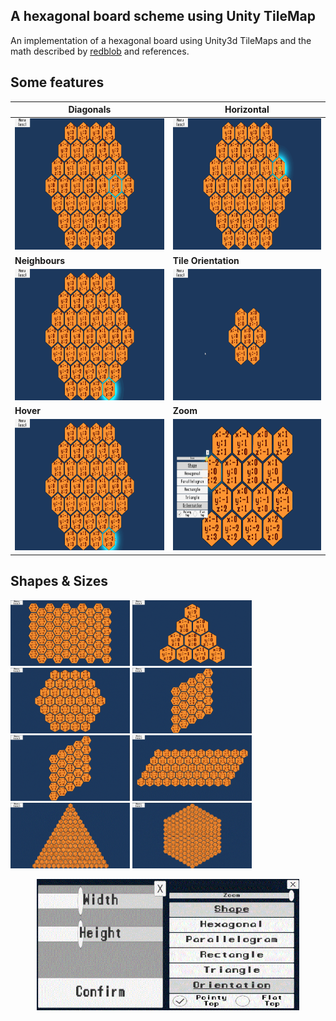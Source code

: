 ## A hexagonal board scheme using Unity TileMap 
 An implementation of a hexagonal board using Unity3d TileMaps and the math described by [redblob](https://www.redblobgames.com/grids/hexagons/) and references.
 
## Some features
|Diagonals|Horizontal|
|------------|-------------|
|<img width="382" height="210" src="/Assets/Textures/Gifs/diagonals.gif">|<img width="382" height="210" src="/Assets/Textures/Gifs/horizontal.gif">|
|<b>Neighbours</b>|<b>Tile Orientation</b>|
|<img width="382" height="210" src="/Assets/Textures/Gifs/neighbours.gif">|<img width="382" height="210" src="/Assets/Textures/Gifs/orientation.gif">|
|<b>Hover</b>|<b>Zoom</b>|
|<img width="382" height="210" src="/Assets/Textures/Gifs/Hover.gif">|<img width="382" height="210" src="/Assets/Textures/Gifs/zoom1.gif">|

## Shapes & Sizes
<img width="191" height="105" src="/Assets/Textures/Gifs/rectangle.GIF"> <img width="191" height="105" src="/Assets/Textures/Gifs/triangle.gif"> <img width="191" height="105" src="/Assets/Textures/Gifs/hexagon.GIF"> <img width="191" height="105" src="/Assets/Textures/Gifs/parallelogram.gif"> <img width="191" height="105" src="/Assets/Textures/Gifs/parallelogram.gif"> <img width="191" height="105" src="/Assets/Textures/Gifs/parallelogram1.gif"> <img width="191" height="105" src="/Assets/Textures/Gifs/triangle1.gif"> <img width="191" height="105" src="/Assets/Textures/Gifs/hexagon1.GIF">  
<p align="center">
<img width="210" height="210" src="/Assets/Textures/Gifs/Sizes.GIF"><img width="210" height="210" src="/Assets/Textures/Gifs/Menu.GIF">
</p>


